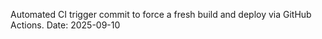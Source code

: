 Automated CI trigger commit to force a fresh build and deploy via GitHub Actions.
Date: 2025-09-10

